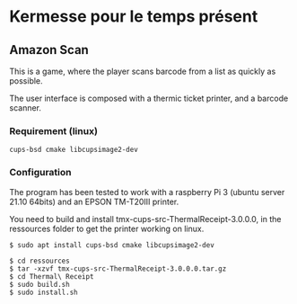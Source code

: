 # Kermesse pour le temps présent

## Amazon Scan
This is a game, where the player scans barcode from a list as quickly as possible.

The user interface is composed with a thermic ticket printer, and a barcode scanner.


### Requirement (linux)
```
cups-bsd cmake libcupsimage2-dev
```

### Configuration

The program has been tested to work with a raspberry Pi 3 (ubuntu server 21.10 64bits) and an EPSON TM-T20III printer.

You need to build and install tmx-cups-src-ThermalReceipt-3.0.0.0, in the ressources folder to get the printer working on linux.

```
$ sudo apt install cups-bsd cmake libcupsimage2-dev
```

```
$ cd ressources
$ tar -xzvf tmx-cups-src-ThermalReceipt-3.0.0.0.tar.gz
$ cd Thermal\ Receipt
$ sudo build.sh
$ sudo install.sh
```

